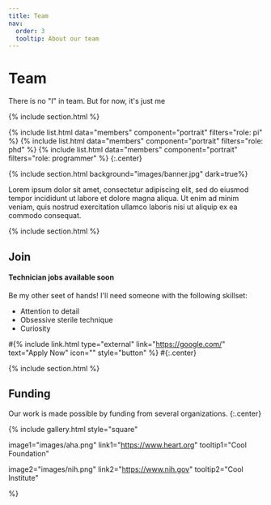 ```yaml
---
title: Team
nav:
  order: 3
  tooltip: About our team
---
```


# <i class="fas fa-users"></i>Team

There is no "I" in team. But for now, it's just me

{% include section.html %}

{%
  include list.html
  data="members"
  component="portrait"
  filters="role: pi"
%}
{%
  include list.html
  data="members"
  component="portrait"
  filters="role: phd"
%}
{%
  include list.html
  data="members"
  component="portrait"
  filters="role: programmer"
%}
{:.center}

{% include section.html background="images/banner.jpg" dark=true%}

Lorem ipsum dolor sit amet, consectetur adipiscing elit, sed do eiusmod tempor incididunt ut labore et dolore magna aliqua.
Ut enim ad minim veniam, quis nostrud exercitation ullamco laboris nisi ut aliquip ex ea commodo consequat.

{% include section.html %}

## Join

#### Technician jobs available soon

Be my other seet of hands! I'll need someone with the following skillset:

- Attention to detail
- Obsessive sterile technique
- Curiosity

#{% include link.html type="external" link="https://google.com/" text="Apply Now" icon="" style="button" %}
#{:.center}

{% include section.html %}

## Funding

Our work is made possible by funding from several organizations.
{:.center}

{%
  include gallery.html
  style="square"

  image1="images/aha.png"
  link1="https://www.heart.org"
  tooltip1="Cool Foundation"

  image2="images/nih.png"
  link2="https://www.nih.gov"
  tooltip2="Cool Institute"

%}
